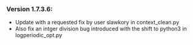 ### Version 1.7.3.6:

* Update with a requested fix by user slawkory in context_clean.py
* Also fix an intger division bug introduced with the shift to python3 in logperiodic_opt.py

